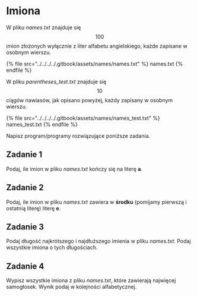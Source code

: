 # Imiona

W pliku *names.txt* znajduje się $$100$$ imion złożonych wyłącznie z liter alfabetu angielskiego, każde zapisane w osobnym wierszu.

{% file src="../../../../.gitbook/assets/names/names.txt" %}
names.txt
{% endfile %}

W pliku *parentheses_test.txt* znajduje się $$10$$ ciągów nawiasów, jak opisano powyżej, każdy zapisany w osobnym wierszu.

{% file src="../../../../.gitbook/assets/names/names_test.txt" %}
names_test.txt
{% endfile %}

Napisz program/programy rozwiązujące poniższe zadania.

## Zadanie 1

Podaj, ile imion w pliku *names.txt* kończy się na literę **a**.

## Zadanie 2

Podaj, ile imion w pliku *names.txt* zawiera w **środku** (pomijamy pierwszą i ostatnią literę) literę **e**.

## Zadanie 3

Podaj długość najkrótszego i najdłuższego imienia w pliku *names.txt*. Podaj wszystkie imiona o tych długościach.

## Zadanie 4

Wypisz wszystkie imiona z pliku *names.txt*, które zawierają najwięcej samogłosek. Wynik podaj w kolejności alfabetycznej.
